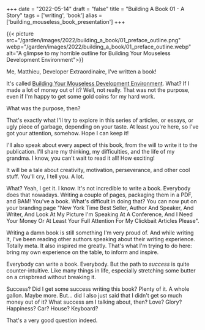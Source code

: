 +++
date = "2022-05-14"
draft = "false"
title = "Building A Book 01 - A Story"
tags = ['writing', 'book']
alias = ['building_mouseless_book_presentation']
+++

{{< picture src="/garden/images/2022/building_a_book/01_preface_outline.png" webp="/garden/images/2022/building_a_book/01_preface_outline.webp" alt="A glimpse to my horrible outline for Building Your Mouseless Development Environment">}}

Me, Matthieu, Developer Extraordinaire, I've written a book!

It's called [Building Your Mouseless Development Environment](https://themouseless.dev/). What? If I made a lot of money out of it? Well, not really. That was not the purpose, even if I'm happy to get some gold coins for my hard work.

What was the purpose, then?

That's exactly what I'll try to explore in this series of articles, or essays, or ugly piece of garbage, depending on your taste. At least you're here, so I've got your attention, somehow. Hope I can keep it!

I'll also speak about every aspect of this book, from the will to write it to the publication. I'll share my thinking, my difficulties, and the life of my grandma. I know, you can't wait to read it all! How exciting!

It will be a tale about creativity, motivation, perseverance, and other cool stuff. You'll cry, I tell you. A lot.

What? Yeah, I get it. I know. It's not incredible to write a book. Everybody does that nowadays. Writing a couple of pages, packaging them in a PDF, and BAM! You've a book. What's difficult in doing that? You can now put on your branding page "New York Time Best Seller, Author And Speaker, And Writer, And Look At My Picture I'm Speaking At A Conference, And I Need Your Money Or At Least Your Full Attention For My Clickbait Articles Please".

Writing a damn book is still something I'm very proud of. And while writing it, I've been reading other authors speaking about their writing experience. Totally meta. It also inspired me greatly. That's what I'm trying to do here: bring my own experience on the table, to inform and inspire.

Everybody can write a book. Everybody. But the path to *success* is quite counter-intuitive. Like many things in life, especially stretching some butter on a crispbread without breaking it.

Success? Did I get some success writing this book? Plenty of it. A whole gallon. Maybe more. But... did I also just said that I didn't get so much money out of it? What success am I talking about, then? Love? Glory? Happiness? Car? House? Keyboard?

That's a very good question indeed.

